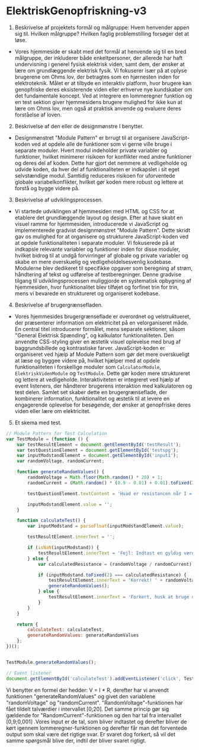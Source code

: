 # ElektriskGenopfriskning-v3
1. Beskrivelse af projektets formål og målgruppe: Hvem henvender appen sig til. Hvilken
målgruppe? Hvilken faglig problemstilling forsøger det at løse.


- Vores hjemmeside er skabt med det formål at henvende sig til en bred målgruppe, der inkluderer både enkeltpersoner, der allerede har haft undervisning i generel fysisk elektrisk viden, samt dem, der ønsker at lære om grundlæggende elektrisk fysik. Vi fokuserer især på at oplyse brugerene om Ohms lov, der betragtes som en hjørnesten inden for elektroteknik. Målet er at tilbyde en interaktiv platform, hvor brugere kan genopfriske deres eksisterende viden eller erhverve nye kundskaber om det fundamentale koncept. Ved at integrere en lommeregner funktion og en test sektion giver hjemmesidens brugere mulighed for ikke kun at lære om Ohms lov, men også at praktisk anvende og evaluere deres forståelse af loven.


2. Beskrivelse af den eller de designmønstre I benytter.


- Designmønstret "Module Pattern" er brrugt til at organisere JavaScript-koden ved at opdele alle de funktioner som vi gerne ville bruge i separate moduler. Hvert modul indeholder private variabler og funktioner, hvilket minimerer risikoen for konflikter med andre funktioner og deres del af koden. Dette har gjort det nemmere at vedligeholde og udvide koden, da hver del af funktionaliteten er indkapslet i sit eget selvstændige modul. Samtidig reduceres risikoen for uforventede globale variabelkonflikter, hvilket gør koden mere robust og lettere at forstå og bygge videre på.


3. Beskrivelse af udviklingsprocessen.


- Vi startede udviklingen af hjemmesiden med HTML og CSS for at etablere det grundlæggende layout og design. Efter at have skabt en visuel ramme for hjemmesiden, introducerede vi JavaScript og implementerede gradvist designmønstret "Module Pattern". Dette skridt gav os mulighed for at organisere og strukturere JavaScript-koden ved at opdele funktionaliteten i separate moduler. Vi fokuserede på at indkapsle relevante variabler og funktioner inden for disse moduler, hvilket bidrog til at undgå forvirringer af globale og private variabler og skabe en mere overskuelig og vedligeholdelsesvenlig kodebase. Modulerne blev dedikeret til specifikke opgaver som beregning af strøm, håndtering af tekst og udførelse af testberegninger. Denne gradvise tilgang til udviklingsprocessen muliggjorde en systematisk opbygning af hjemmesiden, hvor funktionalitet blev tilføjet og forfinet trin for trin, mens vi bevarede en struktureret og organiseret kodebase.


4. Beskrivelse af brugergrænsefladen.


- Vores hjemmesides brugergrænseflade er overordnet og velstruktueret, der præsenterer information om elektricitet på en velorganiseret måde. En central titel introducerer formålet, mens separate sektioner, såsom "General Elektrisk Spænding", og kalkulator funktionaliteten. Den anvendte CSS-styling giver en æstetik visuel oplevelse med brug af baggrundsbillede og kontrastiske farver. JavaScript-koden er organiseret ved hjælp af Module Pattern som gør det mere overskueligt at læse og byggee videre på, hvilket hjælper med at opdele funktionaliteten i forskellige moduler som `CalculatorModule`, `ElektriskVidenModule` og `TestModule`. Dette gør koden mere struktureret og lettere at vedligeholde. Interaktiviteten er integreret ved hjælp af event listeners, der håndterer brugerens interaktion med kalkulatoren og test delen. Samlet set skaber dette en brugergrænseflade, der kombinerer information, funktionalitet og æstetik til at levere en engagerende oplevelse for besøgende, der ønsker at genopfriske deres viden eller lære om elektricitet.


5. Et skema med test.

```javascript
// Module Pattern for Test Calculation
var TestModule = (function () {
    var testResultElement = document.getElementById('testResult');
    var testQuestionElement = document.getElementById('testspg');
    var inputModstandElement = document.getElementById('input1');
    var randomVoltage, randomCurrent;

    function generateRandomValues() {
        randomVoltage = Math.floor(Math.random() * 20) + 1; 
        randomCurrent = (Math.random() * (0.9 - 0.01) + 0.01).toFixed(2);

        testQuestionElement.textContent = 'Hvad er resistancen når I = ' + randomCurrent + ' og V = ' + randomVoltage;

        inputModstandElement.value = '';
    }

    function calculateTest() {
        var inputModstand = parseFloat(inputModstandElement.value);

        testResultElement.innerText = '';

        if (isNaN(inputModstand)) {
            testResultElement.innerText = 'Fejl: Indtast en gyldig værdi for modstand.';
        } else {
            var calculatedResistance = (randomVoltage / randomCurrent).toFixed(2);

            if (inputModstand.toFixed(2) === calculatedResistance) {
                testResultElement.innerText = 'Korrekt! ' + randomVoltage + ' V/' + randomCurrent + ' I = ' + calculatedResistance + ' ohm';
                generateRandomValues();
            } else {
                testResultElement.innerText = 'Forkert, husk at bruge ohms lov fra overstående tekst!';
            }
        }
    }

    return {
        calculateTest: calculateTest,
        generateRandomValues: generateRandomValues
    };
})();


TestModule.generateRandomValues();

// Event listener
document.getElementById('calculateTest').addEventListener('click', TestModule.calculateTest);
```

Vi benytter en formel der hedder: V = I * R, derefter har vi anvendt funktionen "generateRandomValues" og givet den variablene "randomVoltage" og "randomCurrent". "RandomVoltage"-funktionen har fået tildelt talværdier i intervallet [0;20]. Det samme princip gør sig gældende for "RandomCurrent"-funktionen og den har tal fra intervallet [0,9;0,001] .Vores input er de tal, som bliver indtastet og derefter bliver de kørt igennem lommeregner-funktionen og derefter får man det forventede output som skal være det rigtige svar. Er svaret dog forkert, så vil det samme spørgsmål blive der, indtil der bliver svaret rigtigt.
